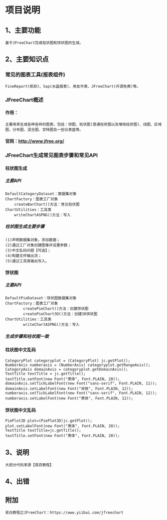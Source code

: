 # 项目说明
## 1、主要功能
	基于JFreeChart完成柱状图和饼状图的生成。
## 2、主要知识点
### 常见的图表工具(报表组件)
	FineReport(帆软)、Sap(水晶报表)、用友华表、JFreeChart(开源免费)等。
### JFreeChart概述
#### 作用：
	主要用来生成各种各样的图表，包括：饼图、柱状图(普通柱状图以及堆栈柱状图)、线图、区域图、分布图、混合图、甘特图及一些仪表盘等。
#### 官网：http://www.jfree.org/
### JFreeChart生成常见图表步骤和常见API
#### 柱状图生成
##### 主要API
	DefaultCategoryDataset：数据集对象
	ChartFactory：图表工厂对象
		createBarChart()方法：常见柱状图
	ChartUtilities：工具类
		writeChartASPNG()方法：写入
##### 柱状图生成主要步骤
	(1)声明数据集对象，添加数据；
	(2)通过工厂对象创建图像并设置参数；
	(3)中文乱码问题【可选】；
	(4)构建文件输出流；
	(5)通过工具类输出写入。
#### 饼状图
##### 主要API
    DefaultPieDataset：饼状图数据集对象
    ChartFactory：图表工厂对象
    		createPieChart()方法：创建饼状图
    		createPieChart3D()方法：创建3D饼状图
    ChartUtilities：工具类
    		writeChartASPNG()方法：写入
##### 生成步骤和柱状图一致
#### 柱状图中文乱码
```
CategoryPlot categoryplot = (CategoryPlot) jc.getPlot();
NumberAxis numberaxis = (NumberAxis) categoryplot.getRangeAxis();
CategoryAxis domainAxis = categoryplot.getDomainAxis();
TextTitle textTitle = jc.getTitle();
textTitle.setFont(new Font("黑体", Font.PLAIN, 20));
domainAxis.setTickLabelFont(new Font("sans-serif", Font.PLAIN, 11));
domainAxis.setLabelFont(new Font("宋体", Font.PLAIN, 12));
numberaxis.setTickLabelFont(new Font("sans-serif", Font.PLAIN, 12));
numberaxis.setLabelFont(new Font("黑体", Font.PLAIN, 12));
```
#### 饼状图中文乱码
```
PiePlot3D plot=(PiePlot3D)jc.getPlot();
plot.setLabelFont(new Font("黑体", Font.PLAIN, 20));
TextTitle textTitle=jc.getTitle();
textTitle.setFont(new Font("黑体", Font.PLAIN, 20));
```
## 3、说明
    大部分代码来源【易百教程】
## 4、出错

## 附加
    易白教程之JFreeChart：https://www.yiibai.com/jfreechart